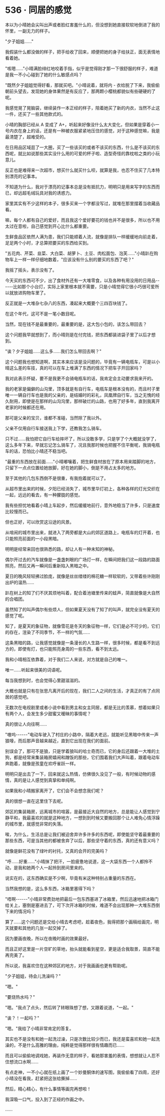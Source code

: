 <link rel="stylesheet" href="../styles/text.css" />
<h1>536 · 同居的感觉</h1>

本以为小晴她会尖叫出声或者脸红害羞什么的，但没想到她直接软软地倒进了我的怀里，一副无力的样子。

"夕子姐姐......"

我假装什么都没做的样子，把手给收了回来，顺便把她的身子给扶正，面无表情地看着她。

"咳嗯......"小晴满脸绯红地咬着手指，似乎是觉得刚才那一下很舒服的样子，难道是我一不小心碰到了她的什么敏感点吗？

"既然夕子姐姐觉得好看，那就买吧。"小晴说着，就将内 - 衣给脱了下来，我偷偷朝前头望去，发现她的身体果然是有反应了，那两颗小樱桃都貌似有些硬硬的了呢。

我感觉晃了晃脑袋，继续装作一本正经的样子，陪着她买了新的内衣，当然不止这一件，还买了一些其他款式的。

小晴的胸部已经从 A 变成了 A+，听起来好像没什么太大变化，但如果是穿着小一号内衣在身上的话，还是有一种被衣服紧紧地压住的感觉，对于这种感觉嘛，我是最清楚了，超难受的。

在日用品区域逛了一大圈，买了一些该买的或者不该买的东西，什么是不该买的东西呢，就比如说那些其实没什么用的可爱的杯子啦、造型奇怪的靠枕啦之类的小玩意儿。

反正也是难得来一次超市，想买什么就买什么呗，就算是我，也忍不住买了几本特别漂亮的记事本。

不知道为什么，我对于漂亮的记事本总是没有抵抗力，明明只是用来写字的东西而已，却远超毛绒玩具对我的诱惑力。

家里其实有不少这样的本子，很多买来一个字都没写过，就堆在那里摆着当收藏品看。

嘛，每个人都有自己的爱好，而且我这个爱好要花的钱也并不是很多，所以也不用太过在意啦，自己感觉到开心比什么都重要。

生鲜食品区依然人满为患，我们只能顺着人流，就像是排队一样缓缓地向前走着，足足两个小时，才总算把要买的东西给买到。

"五花肉、芹菜、韭菜、大白菜、胡萝卜、土豆、肉松面包、泡芙......"小晴趴在购物车上一样一样仔细地数着，"应该没有什么别的要买的东西了吧？"

我摇了摇头，表示没有了。

今天买的东西可不少，出了食材外还有一大堆零食，以及各种有用没用的日用品------比如那个小台灯，实际上家里根本就不需要，只是小晴觉得它很小巧很可爱所以就放进购物车里了。

反正就是一大堆杂七杂八的东西，凑起来大概要个三四百块钱了。

在这个年代，这可不是一笔小数目呢。

当然，现在钱不是最重要的，最重要的是，这大包小包的，该怎么带回去？

这个问题我早就想到了，而小晴则是在付完钱，把东西都装进袋子里了以后才想到。

"诶？夕子姐姐......这么多......我们怎么带回去啊？"

这个问题我也想知道啊，其实本来应该是没问题的，毕竟有一辆电瓶车，可是以小晴这么差的车技，真的可以在车上堆满了东西的情况下把车子开回家吗？

我对此表示怀疑，要不是我更不会骑电瓶车的话，我肯定会主动要求我来开的。

我的老家是偏僻的山沟里，顶多就是有自行车，电瓶车是根本没有的，而且村子里唯一一辆自行车也是我的父亲的，是结婚时的彩礼，凤凰牌自行车，当之无愧的经久耐用，即使是在那样的山沟沟里，那样破烂的山路，也用了好多年，直到我离开老家的时候都还在用。

那可是父亲的宝贝，谁都不准碰，当然除了我以外。

父亲不仅用自行车接送我上下学，还教我怎么骑车。

只不过......我怕把它自行车给摔坏了，所以没敢多学，只是学了个大概就没学了，这么多年下来，早就忘记怎么骑车了，况且我那时候也把握不住平衡呢，我骑电瓶车的话，恐怕比小晴还不稳当吧。

"最重的东西放在前面......"小晴嘟嚷着，把生鲜食材放在了原本用来踏脚的地方，只留下一点点位置给她放脚，好在她的脚小，倒是不用占太多的地方。

至于其他的几包东西倒不是很重，有我抱着就可以了。

从超市里出来的时候，夕阳已经消失了，城市里华灯初上，各种各样的灯光交织在一起，远远的看去，有一种朦胧的感觉。

我有些担忧地看着小晴上车起步，然后缓缓地前行，意外地稳当了许多，只是速度比较慢而已。

但也正好，可以欣赏这沿途的风景。

从喧闹的城市里出来，就进入了两旁都是大山的郊区道路上，电瓶车的灯开着，也只能照亮前面的一小段黑暗。

明明是经常来回也很熟悉的路，却让人有一种未知的神秘。

偶尔开过去的汽车就像是一盏盏刺眼的广场灯一样，在瞬间把我们这一段路的路面照亮，然后又再一瞬间后重新陷入黑暗之中。

夏日的晚风轻轻拂过脸庞，就像是丝丝缕缕的棉花糖一样软软的，又带着些许刚刚出炉的温热......

趴在树上的知了们不厌其烦地叫着，配合着池塘里传来的蛙声，简直就像是大自然的合唱团。

虽然知了的叫声偶尔有些烦人，但如果夏天没有了知了的叫声，就完全没有夏天的感觉了呢。

知了，是夏天的象征物，就像雪花是冬天的象征物一样，它们是必不可少的，它们的存在，渲染了不同季节，不一样的气氛......

这条黑暗的路，让我感觉就像是一条漫长的人生路一样，很多时候，都是看不到远方的，即使有灯，也只能照亮身周的一些东西，看不到太远。

我和小晴相互依靠着，对于我们二人来说，对方就是自己的唯一。

唯一......听起来很美的词语呢。

每当我想到时，也会觉得心里甜滋滋的。

大概也就是只有在张思凡离开后的现在，我们二人之间的生活，才真正的有了点同居的感觉吧。

无数次在电视剧里或者小说中看到男主和女主同居，都是无比的羡慕，想着如果只有两个人，会发生多少甜蜜又暧昧的事情呢？

真的很让人向往啊......

"嗷呜------"电动车驶入了村庄的小路中，隔着大老远，就能听见黑暗中传来一声狼嚎，而后那声音越来越近，直到它出现在我们的面前。

别误会了，那可不是狼，只是学着狼叫的哈士奇而已，它的身后还跟着一大堆的土狗，都是经常来集装箱房嬉闹和蹭饭的那些，它们围着我们大声叫着，跟着电动车奔跑着，就像是孩童在欢呼雀跃一样。

明明只是出去了一下，回来就这么热情，仿佛很久没见了一般，有时候动物的感情，真的是让人感觉到真挚和单纯啊。

如果我和小晴搬家离开了，它们会不会想念我们呢？

真的很想一直在这里住下去呢。

郊区的集装箱房，远离城市的喧嚣，是最接近大自然的地方，总是能让人感觉到宁静平和，我最喜欢的就是这种地方，一想到到时候又要搬回那个让人难免心情浮躁的城市里，就感觉非常的失落。

唉，为什么，生活总是让我们被迫舍弃许多许多的东西呢，即使能坚守着最重要的那些东西，可是当其他的都被舍弃了以后，那些坚守着的东西，真的还有意义吗？

就像是鲜花没有了绿叶的衬托，又真的会开的完美吗？

"呼......好重......"小晴抹了把汗，一脸疲惫地说道，这一大袋东西一个人都拎不动，是我和她两个人一起拎到房间里来的。

说实在的，这东西确实是不少啊，毕竟有米这种特别占重量的东西在。

当然我想的是，这么多东西，冰箱里塞得下吗？

"唔啊------"小晴非常费劲地把最后一包东西塞进了冰箱里，然后迅速地把冰箱门给关上，塞倒是塞进去了，可下次开冰箱的时候，难道不会出现那种一大堆东西倒下来的情况吗？

算了......这个问题还是交给小晴去考虑吧，趁着夜色，我得把那个画稿给画完，明天就要和其他的几张一起交掉了。

因为要画夜晚，所以在夜晚时画的效果最好。

而且正好这里是一片空旷的草地，抬头就能看到星空，更是适合我取景，简直不能再完美了。

所以说，我喜欢住在这种郊区的地方，对于我画画也更有帮助呢。

"夕子姐姐，待会儿洗澡吗？"

"嗯。"

"要烧热水吗？"

"嗯。"我点了点头，然后转了转眼珠想了想，又跟着说道，"一起。"

"诶？！一起吗？"

"嗯。"我给了小晴非常肯定的答复。

其实也不是没有和她一起洗过澡，只是次数比较少而已，我还是蛮喜欢和她一起洗澡的，不是什么高雅的理由，纯粹是觉得那样很有情趣而已......

而且可以偷偷地调戏她，再装作无意的样子，看她那害羞的表情，想想就让人忍不住想流口水啊......

有点走神，一不小心就在纸上画了一个妙曼酮体的速写图，我偷偷看了四周，还好小晴没在看我，赶紧把这张给撕掉......

然后，精心精心，有什么事情等画完再想啦！

我深吸一口气，投入到了正经的作画之中。

......
